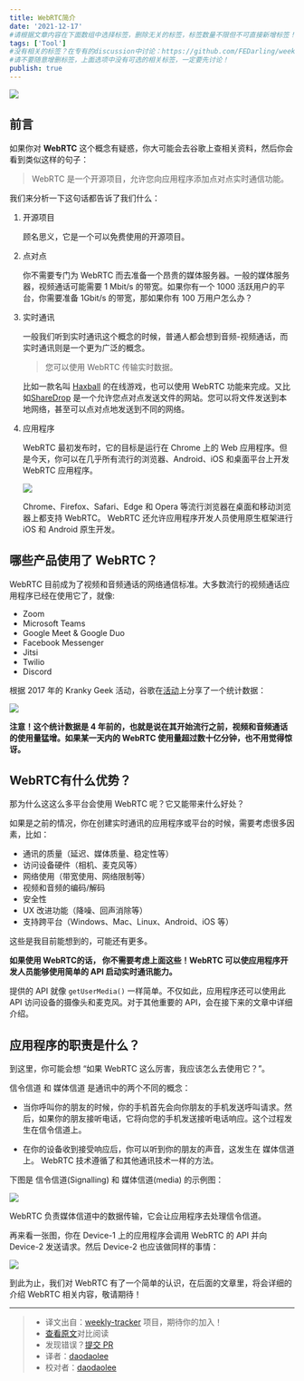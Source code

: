 ```yaml
---
title: WebRTC简介
date: '2021-12-17'
#请根据文章内容在下面数组中选择标签，删除无关的标签，标签数量不限但不可直接新增标签！
tags: ['Tool']
#没有相关的标签？在专有的discussion中讨论：https://github.com/FEDarling/weekly-tracker/discussions/51#discussion-3827174
#请不要随意增删标签，上面选项中没有可选的相关标签，一定要先讨论！
publish: true
---
```


![](https://cdn.jsdelivr.net/gh/daodaolee/photobed@main/img/20220112171045.png)

## 前言

如果你对 **WebRTC** 这个概念有疑惑，你大可能会去谷歌上查相关资料，然后你会看到类似这样的句子：

> WebRTC 是一个开源项目，允许您向应用程序添加点对点实时通信功能。

我们来分析一下这句话都告诉了我们什么：

1. 开源项目

   顾名思义，它是一个可以免费使用的开源项目。

2. 点对点

   你不需要专门为 WebRTC 而去准备一个昂贵的媒体服务器。一般的媒体服务器，视频通话可能需要 1 Mbit/s 的带宽。如果你有一个 1000 活跃用户的平台，你需要准备 1Gbit/s 的带宽，那如果你有 100 万用户怎么办？

3. 实时通讯

   一般我们听到实时通讯这个概念的时候，普通人都会想到音频-视频通话，而实时通讯则是一个更为广泛的概念。

   > 您可以使用 WebRTC 传输实时数据。

   比如一款名叫 [Haxball](https://www.haxball.com/) 的在线游戏，也可以使用 WebRTC 功能来完成。又比如[ShareDrop](https://www.sharedrop.io/) 是一个允许您点对点发送文件的网站。您可以将文件发送到本地网络，甚至可以点对点地发送到不同的网络。
	
4. 应用程序
	
	WebRTC 最初发布时，它的目标是运行在 Chrome 上的 Web 应用程序。但是今天，你可以在几乎所有流行的浏览器、Android、iOS 和桌面平台上开发 WebRTC 应用程序。
	
	![](https://cdn.jsdelivr.net/gh/daodaolee/photobed@main/img/20220112172211.png)
	
	Chrome、Firefox、Safari、Edge 和 Opera 等流行浏览器在桌面和移动浏览器上都支持 WebRTC。 WebRTC 还允许应用程序开发人员使用原生框架进行 iOS 和 Android 原生开发。

## 哪些产品使用了 WebRTC？

WebRTC 目前成为了视频和音频通话的网络通信标准。大多数流行的视频通话应用程序已经在使用它了，就像:

- Zoom
- Microsoft Teams
- Google Meet & Google Duo
- Facebook Messenger
- Jitsi
- Twilio
- Discord

根据 2017 年的 Kranky Geek 活动，谷歌在[活动](https://youtu.be/PEXnbTyygi4?t=104)上分享了一个统计数据：

![](https://cdn.jsdelivr.net/gh/daodaolee/photobed@main/img/20220112172607.png)

**注意！这个统计数据是 4 年前的，也就是说在其开始流行之前，视频和音频通话的使用量猛增。如果某一天内的 WebRTC 使用量超过数十亿分钟，也不用觉得惊讶。**

## WebRTC有什么优势？

那为什么这这么多平台会使用 WebRTC 呢？它又能带来什么好处？

如果是之前的情况，你在创建实时通讯的应用程序或平台的时候，需要考虑很多因素，比如：

* 通讯的质量（延迟、媒体质量、稳定性等）
* 访问设备硬件（相机、麦克风等）
* 网络使用（带宽使用、网络限制等）
* 视频和音频的编码/解码
* 安全性
* UX 改进功能（降噪、回声消除等）
* 支持跨平台（Windows、Mac、Linux、Android、iOS 等）

这些是我目前能想到的，可能还有更多。

**如果使用 WebRTC的话， 你不需要考虑上面这些！WebRTC 可以使应用程序开发人员能够使用简单的 API 启动实时通讯能力。**

提供的 API 就像 `getUserMedia()` 一样简单。不仅如此，应用程序还可以使用此 API 访问设备的摄像头和麦克风。对于其他重要的 API，会在接下来的文章中详细介绍。

## 应用程序的职责是什么？

到这里，你可能会想 “如果 WebRTC 这么厉害，我应该怎么去使用它？”。

信令信道 和 媒体信道 是通讯中的两个不同的概念：

* 当你呼叫你的朋友的时候，你的手机首先会向你朋友的手机发送呼叫请求。然后，如果你的朋友接听电话，它将向您的手机发送接听电话响应。这个过程发生在信令信道上。

* 在你的设备收到接受响应后，你可以听到你的朋友的声音，这发生在 媒体信道上。 WebRTC 技术遵循了和其他通讯技术一样的方法。

下图是 信令信道(Signalling) 和 媒体信道(media) 的示例图：

![](https://cdn.jsdelivr.net/gh/daodaolee/photobed@main/img/20220112174210.gif)

WebRTC 负责媒体信道中的数据传输，它会让应用程序去处理信令信道。

再来看一张图，你在 Device-1 上的应用程序会调用 WebRTC 的 API 并向 Device-2 发送请求。然后 Device-2 也应该做同样的事情：

![](https://cdn.jsdelivr.net/gh/daodaolee/photobed@main/img/20220112174815.png)

到此为止，我们对 WebRTC 有了一个简单的认识，在后面的文章里，将会详细的介绍 WebRTC 相关内容，敬请期待！

---

> * 译文出自：[weekly-tracker](https://github.com/FEDarling/weekly-tracker) 项目，期待你的加入！
> * [查看原文]()对比阅读
> * 发现错误？[提交 PR](https://github.com/FEDarling/weekly-tracker/blob/main/weeklys/mobile_dev_weekly/382/webrtc.md)
> * 译者：[daodaolee](https://github.com/daodaolee)
> * 校对者：[daodaolee](https://github.com/daodaolee)